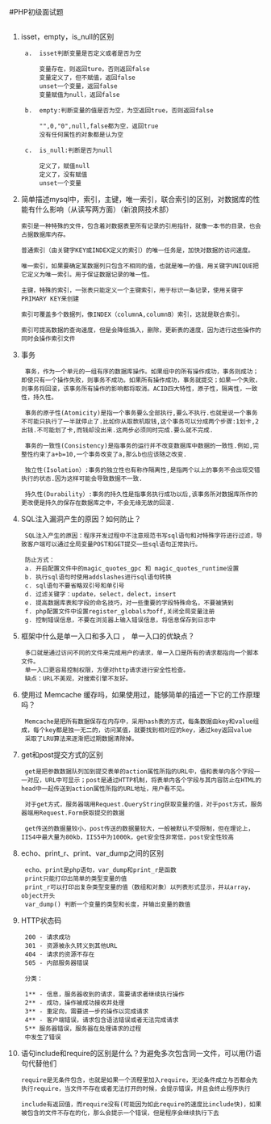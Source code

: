#PHP初级面试题
##
1. isset，empty，is_null的区别
	
	   	a.  isset判断变量是否定义或者是否为空

			变量存在，则返回ture，否则返回false
			变量定义了，但不赋值，返回false
			unset一个变量，返回false
			变量赋值为null，返回false

		b.  empty:判断变量的值是否为空，为空返回true，否则返回false
			
			"",0,"0",null,false都为空，返回true
			没有任何属性的对象都是认为空

		c.	is_null:判断是否为null
		
			定义了，赋值null
			定义了，没有赋值
			unset一个变量

2.  简单描述mysql中，索引，主键，唯一索引，联合索引的区别，对数据库的性能有什么影响（从读写两方面）（新浪网技术部）

	
		索引是一种特殊的文件，包含着对数据表里所有记录的引用指针，就像一本书的目录，也会占据数据库内存。

		普通索引（由关键字KEY或INDEX定义的索引）的唯一任务是，加快对数据的访问速度。

		唯一索引，如果要确定某数据列只包含不相同的值，也就是唯一的值，用关键字UNIQUE把它定义为唯一索引。用于保证数据记录的唯一性。
		
		主键，特殊的索引，一张表只能定义一个主键索引，用于标识一条记录，使用关键字PRIMARY KEY来创建

		索引可覆盖多个数据列，像INDEX（columnA,columnB）索引，这就是联合索引。
		
		索引可提高数据的查询速度，但是会降低插入，删除，更新表的速度，因为进行这些操作的同时会操作索引文件

3. 事务
	
		事务，作为一个单元的一组有序的数据库操作。如果组中的所有操作成功，事务则成功；即使只有一个操作失败，则事务不成功。如果所有操作成功，事务就提交；如果一个失败，则事务将回滚，该事务所有操作的影响都将取消。ACID四大特性，原子性，隔离性，一致性，持久性。

		事务的原子性(Atomicity)是指一个事务要么全部执行,要么不执行.也就是说一个事务不可能只执行了一半就停止了.比如你从取款机取钱,这个事务可以分成两个步骤:1划卡,2出钱.不可能划了卡,而钱却没出来.这两步必须同时完成.要么就不完成.

		事务的一致性(Consistency)是指事务的运行并不改变数据库中数据的一致性.例如,完整性约束了a+b=10,一个事务改变了a,那么b也应该随之改变.

		独立性(Isolation）:事务的独立性也有称作隔离性,是指两个以上的事务不会出现交错执行的状态.因为这样可能会导致数据不一致.

		持久性(Durability）:事务的持久性是指事务执行成功以后,该事务所对数据库所作的更改便是持久的保存在数据库之中，不会无缘无故的回滚.

4. SQL注入漏洞产生的原因？如何防止？

		SQL注入产生的原因：程序开发过程中不注意规范书写sql语句和对特殊字符进行过滤，导致客户端可以通过全局变量POST和GET提交一些sql语句正常执行。

		防止方式：
        a. 开启配置文件中的magic_quotes_gpc 和 magic_quotes_runtime设置
		b. 执行sql语句时使用addslashes进行sql语句转换
		c. sql语句不要省略双引号和单引号
		d. 过滤关键字：update，select，delect，insert
		e. 提高数据库表和字段的命名技巧，对一些重要的字段特殊命名，不要被猜到
		f. php配置文件中设置register_globals为off,关闭全局变量注册
		g. 控制错误信息，不要在浏览器上输入错误信息，将信息保存到日志中

5. 框架中什么是单一入口和多入口 ， 单一入口的优缺点？

		多口就是通过访问不同的文件来完成用户的请求，单一入口是所有的请求都指向一个脚本文件。
		单一入口更容易控制权限，方便对http请求进行安全性检查。
		缺点：URL不美观，对搜索引擎不友好。

6. 使用过 Memcache 缓存吗，如果使用过，能够简单的描述一下它的工作原理吗？

		Memcache是把所有数据保存在内存中，采用hash表的方式，每条数据由key和value组成，每个key都是独一无二的，访问某值，就要找到相对应的key，通过key返回value
		采取了LRU算法来逐渐把过期数据清除掉。

7. get和post提交方式的区别

		get是把参数数据队列加到提交表单的action属性所指的URL中，值和表单内各个字段一一对应，URL中可显示；post是通过HTTP机制，将表单内各个字段与其内容防止在HTML的head中一起传送到action属性所指的URL地址，用户看不见。
		
		对于get方式，服务器端用Request.QueryString获取变量的值，对于post方式，服务器端用Request.Form获取提交的数据

		get传送的数据量较小，post传送的数据量较大，一般被默认不受限制，但在理论上，IIS4中最大量为80kb，IIS5中为1000k，get安全性非常低，post安全性较高
		
8. echo、print_r、print、var_dump之间的区别

		echo、print是php语句，var_dump和print_r是函数
		print只能打印出简单的类型变量的值
		print_r可以打印出复杂类型变量的值（数组和对象）以列表形式显示，并以array，object开头
		var_dump() 判断一个变量的类型和长度，并输出变量的数值

9. HTTP状态码
	
		200 - 请求成功
		301 - 资源被永久转义到其他URL
		404 - 请求的资源不存在
		505 - 内部服务器错误
	
		分类：
	
	    1** - 信息，服务器收到的请求，需要请求者继续执行操作
	    2** - 成功，操作被成功接收并处理
	    3** - 重定向，需要进一步的操作以完成请求
	    4** - 客户端错误，请求包含语法错误或者无法完成请求
	    5** 服务器错误，服务器在处理请求的过程
	    中发生了错误

10. 语句include和require的区别是什么？为避免多次包含同一文件，可以用(?)语句代替他们

		require是无条件包含，也就是如果一个流程里加入require，无论条件成立与否都会先执行require，当文件不存在或者无法打开的时候，会提示错误，并且会终止程序执行

		include有返回值，而require没有(可能因为如此require的速度比include快)，如果被包含的文件不存在的化，那么会提示一个错误，但是程序会继续执行下去

